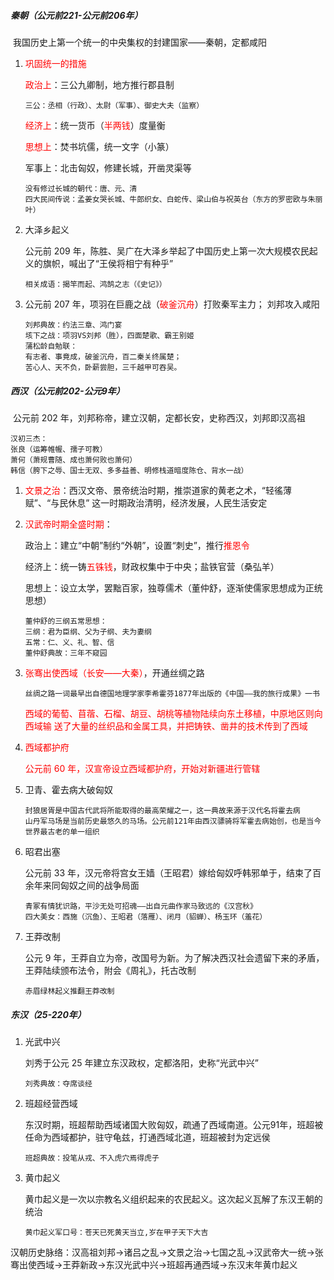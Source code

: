 ##### 秦朝（公元前221-公元前206年）

​	我国历史上第一个统一的中央集权的封建国家——秦朝，定都咸阳

1. <font color=red>巩固统一的措施</font>

   <font color=red>政治上</font>：三公九卿制，地方推行郡县制

   ```
   三公：丞相（行政）、太尉（军事）、御史大夫（监察）
   ```

   <font color=red>经济上</font>：统一货币（<font color=red>半两钱</font>）度量衡

   <font color=red>思想上</font>：焚书坑儒，统一文字（小篆）

   军事上：北击匈奴，修建长城，开凿灵渠等

   ```
   没有修过长城的朝代：唐、元、清
   四大民间传说：孟姜女哭长城、牛郎织女、白蛇传、梁山伯与祝英台（东方的罗密欧与朱丽叶）
   ```

2. 大泽乡起义

   公元前 209 年，陈胜、吴广在大泽乡举起了中国历史上第一次大规模农民起义的旗帜，喊出了“王侯将相宁有种乎”

   ```
   相关成语：揭竿而起、鸿鹄之志（《史记》）
   ```

3. 公元前 207 年，项羽在巨鹿之战（<font color=red>破釜沉舟</font>）打败秦军主力； 刘邦攻入咸阳

   ```
   刘邦典故：约法三章、鸿门宴
   垓下之战：项羽VS刘邦（胜），四面楚歌、霸王别姬
   蒲松龄自勉联：
   有志者、事竟成，破釜沉舟，百二秦关终属楚；
   苦心人、天不负，卧薪尝胆，三千越甲可吞吴。
   ```

##### 西汉（公元前202-公元9年）

​	公元前 202 年，刘邦称帝，建立汉朝，定都长安，史称西汉，刘邦即汉高祖

```
汉初三杰：
张良（运筹帷幄、孺子可教）
萧何（萧规曹随、成也萧何败也萧何）
韩信（胯下之辱、国士无双、多多益善、明修栈道暗度陈仓、背水一战）
```

1. <font color=red>文景之治</font>：西汉文帝、景帝统治时期，推崇道家的黄老之术，“轻徭薄赋”、“与民休息” 这一时期政治清明，经济发展，人民生活安定

2. <font color=red>汉武帝时期全盛时期</font>：

   政治上：建立“中朝”制约“外朝”，设置“刺史”，推行<font color=red>推恩令</font>

   经济上：统一铸<font color=red>五铢钱</font>，财政权集中于中央；盐铁官营（桑弘羊）

   思想上：设立太学，罢黜百家，独尊儒术（董仲舒，逐渐使儒家思想成为正统思想）

   ```
   董仲舒的三纲五常思想：
   三纲：君为臣纲、父为子纲、夫为妻纲
   五常：仁、义、礼、智、信
   董仲舒典故：三年不窥园
   ```

3. <font color=red>张骞出使西域（长安——大秦）</font>，开通丝绸之路

   ```
   丝绸之路一词最早出自德国地理学家李希霍芬1877年出版的《中国——我的旅行成果》一书
   ```

   <font color=red>西域的葡萄、苜蓿、石榴、胡豆、胡桃等植物陆续向东土移植，中原地区则向西域输 送了大量的丝织品和金属工具，并把铸铁、凿井的技术传到了西域</font>

4. <font color=red>西域都护府</font>

   <font color=red>公元前 60 年，汉宣帝设立西域都护府，开始对新疆进行管辖</font>

5. 卫青、霍去病大破匈奴

   ```
   封狼居胥是中国古代武将所能取得的最高荣耀之一，这一典故来源于汉代名将霍去病
   山丹军马场是当前历史最悠久的马场。公元前121年由西汉骠骑将军霍去病始创，也是当今世界最古老的单一组织
   ```

6. 昭君出塞

   公元前 33 年，汉元帝将宫女王嫱（王昭君）嫁给匈奴呼韩邪单于，结束了百余年来同匈奴之间的战争局面

   ```
   青冢有情犹识路，平沙无处可招魂——出自元曲作家马致远的《汉宫秋》
   四大美女：西施（沉鱼）、王昭君（落雁）、闭月（貂蝉）、杨玉环（羞花）
   ```
   
7. 王莽改制

   公元 9 年，王莽自立为帝，改国号为新。为了解决西汉社会遗留下来的矛盾，王莽陆续颁布法令，附会《周礼》，托古改制

   ```
   赤眉绿林起义推翻王莽改制
   ```

##### 东汉（25-220年）

1. 光武中兴

   刘秀于公元 25 年建立东汉政权，定都洛阳，史称“光武中兴”

   ```
   刘秀典故：夺席谈经
   ```

2. 班超经营西域

   东汉时期，班超帮助西域诸国大败匈奴，疏通了西域南道。公元91年，班超被任命为西域都护，驻守龟兹，打通西域北道，班超被封为定远侯

   ```
   班超典故：投笔从戎、不入虎穴焉得虎子
   ```

3. 黄巾起义

   黄巾起义是一次以宗教名义组织起来的农民起义。这次起义瓦解了东汉王朝的统治

   ```
   黄巾起义军口号：苍天已死黄天当立,岁在甲子天下大吉
   ```

汉朝历史脉络：汉高祖刘邦->诸吕之乱->文景之治->七国之乱->汉武帝大一统->张骞出使西域->王莽新政->东汉光武中兴->班超再通西域->东汉末年黄巾起义